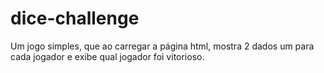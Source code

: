 # dice-challenge
Um jogo simples, que ao carregar a página html, mostra 2 dados  um para cada jogador e exibe qual jogador foi vitorioso. 
